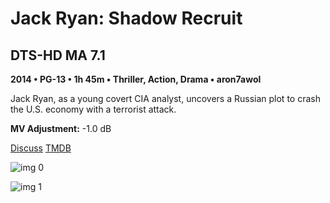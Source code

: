 # Jack Ryan: Shadow Recruit

## DTS-HD MA 7.1

**2014 • PG-13 • 1h 45m • Thriller, Action, Drama • aron7awol**

Jack Ryan, as a young covert CIA analyst, uncovers a Russian plot to crash the U.S. economy with a terrorist attack.

**MV Adjustment:** -1.0 dB

[Discuss](https://www.avsforum.com/threads/bass-eq-for-filtered-movies.2995212/post-56733146)  [TMDB](137094)

![img 0](https://i.imgur.com/G10uweb.jpg)

![img 1](https://i.imgur.com/PuBIQLd.png)

